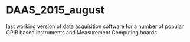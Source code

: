 # DAAS_2015_august
last working version of data acquisition software for a number of popular GPIB based instruments and Measurement Computing boards
